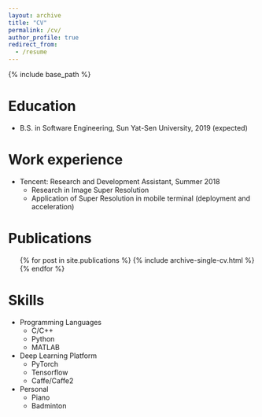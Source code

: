 ```yaml
---
layout: archive
title: "CV"
permalink: /cv/
author_profile: true
redirect_from:
  - /resume
---
```


{% include base_path %}

Education
======
* B.S. in Software Engineering, Sun Yat-Sen University, 2019 (expected)

Work experience
======
* Tencent: Research and Development Assistant, Summer 2018
  * Research in Image Super Resolution
  * Application of Super Resolution in mobile terminal (deployment and acceleration)

Publications
======
  <ul>{% for post in site.publications %}
    {% include archive-single-cv.html %}
  {% endfor %}</ul>

Skills
======
* Programming Languages
  * C/C++
  * Python
  * MATLAB
* Deep Learning Platform 
  * PyTorch
  * Tensorflow
  * Caffe/Caffe2
* Personal
  * Piano
  * Badminton